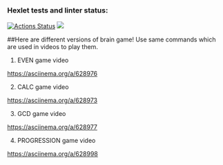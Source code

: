 ### Hexlet tests and linter status:
[![Actions Status](https://github.com/ArtemyAA/python-project-49/actions/workflows/hexlet-check.yml/badge.svg)](https://github.com/ArtemyAA/python-project-49/actions)
<a href="https://codeclimate.com/github/ArtemyAA/python-project-49/maintainability"><img src="https://api.codeclimate.com/v1/badges/4bbb589b663890b2660f/maintainability" /></a>

##Here are different versions of brain game! Use same commands which are used in videos to play them.

1. EVEN game video 

https://asciinema.org/a/628976

2. CALC game video

https://asciinema.org/a/628973

3. GCD game video

https://asciinema.org/a/628977

4. PROGRESSION game video

https://asciinema.org/a/628998
